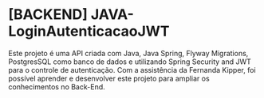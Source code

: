 # [BACKEND] JAVA-LoginAutenticacaoJWT

Este projeto é uma API criada com Java, Java Spring, Flyway Migrations, PostgresSQL como banco de dados e utilizando Spring Security and JWT para o controle de autenticação.
Com a assistência da Fernanda Kipper, foi possível aprender e desenvolver este projeto para ampliar os conhecimentos no Back-End.

